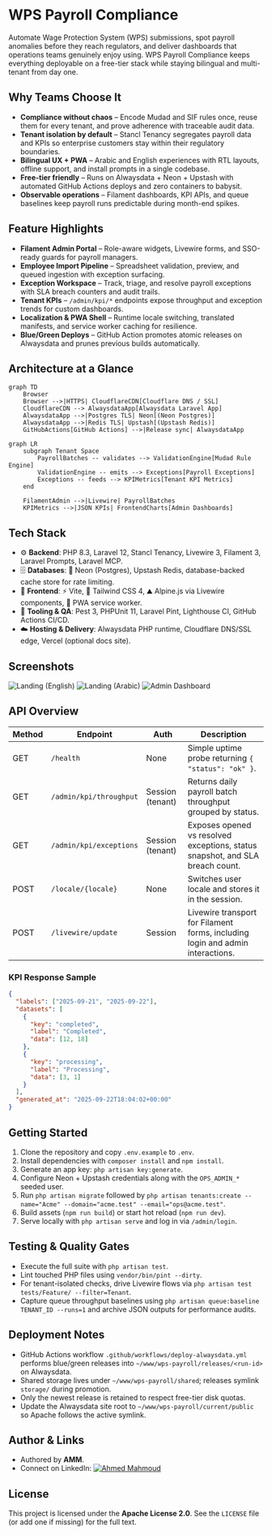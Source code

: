 # WPS Payroll Compliance

Automate Wage Protection System (WPS) submissions, spot payroll anomalies before they reach regulators, and deliver dashboards that operations teams genuinely enjoy using. WPS Payroll Compliance keeps everything deployable on a free-tier stack while staying bilingual and multi-tenant from day one.

## Why Teams Choose It
- **Compliance without chaos** – Encode Mudad and SIF rules once, reuse them for every tenant, and prove adherence with traceable audit data.
- **Tenant isolation by default** – Stancl Tenancy segregates payroll data and KPIs so enterprise customers stay within their regulatory boundaries.
- **Bilingual UX + PWA** – Arabic and English experiences with RTL layouts, offline support, and install prompts in a single codebase.
- **Free-tier friendly** – Runs on Alwaysdata + Neon + Upstash with automated GitHub Actions deploys and zero containers to babysit.
- **Observable operations** – Filament dashboards, KPI APIs, and queue baselines keep payroll runs predictable during month-end spikes.

## Feature Highlights
- **Filament Admin Portal** – Role-aware widgets, Livewire forms, and SSO-ready guards for payroll managers.
- **Employee Import Pipeline** – Spreadsheet validation, preview, and queued ingestion with exception surfacing.
- **Exception Workspace** – Track, triage, and resolve payroll exceptions with SLA breach counters and audit trails.
- **Tenant KPIs** – `/admin/kpi/*` endpoints expose throughput and exception trends for custom dashboards.
- **Localization & PWA Shell** – Runtime locale switching, translated manifests, and service worker caching for resilience.
- **Blue/Green Deploys** – GitHub Action promotes atomic releases on Alwaysdata and prunes previous builds automatically.

## Architecture at a Glance
```mermaid
graph TD
    Browser
    Browser -->|HTTPS| CloudflareCDN[Cloudflare DNS / SSL]
    CloudflareCDN --> AlwaysdataApp[Alwaysdata Laravel App]
    AlwaysdataApp -->|Postgres TLS| Neon[(Neon Postgres)]
    AlwaysdataApp -->|Redis TLS| Upstash[(Upstash Redis)]
    GitHubActions[GitHub Actions] -->|Release sync| AlwaysdataApp
```

```mermaid
graph LR
    subgraph Tenant Space
        PayrollBatches -- validates --> ValidationEngine[Mudad Rule Engine]
        ValidationEngine -- emits --> Exceptions[Payroll Exceptions]
        Exceptions -- feeds --> KPIMetrics[Tenant KPI Metrics]
    end

    FilamentAdmin -->|Livewire| PayrollBatches
    KPIMetrics -->|JSON KPIs| FrontendCharts[Admin Dashboards]
```

## Tech Stack
- ⚙️ **Backend**: PHP 8.3, Laravel 12, Stancl Tenancy, Livewire 3, Filament 3, Laravel Prompts, Laravel MCP.
- 🗄️ **Databases**: 🐘 Neon (Postgres), Upstash Redis, database-backed cache store for rate limiting.
- 🎨 **Frontend**: ⚡ Vite, 🎨 Tailwind CSS 4, ⛰️ Alpine.js via Livewire components, 📱 PWA service worker.
- 🧪 **Tooling & QA**: Pest 3, PHPUnit 11, Laravel Pint, Lighthouse CI, GitHub Actions CI/CD.
- ☁️ **Hosting & Delivery**: Alwaysdata PHP runtime, Cloudflare DNS/SSL edge, Vercel (optional docs site).

## Screenshots
![Landing (English)](site_screenshots/Main.png)
![Landing (Arabic)](site_screenshots/Main_ar.png)
![Admin Dashboard](site_screenshots/dashboard.png)

## API Overview
| Method | Endpoint | Auth | Description |
| --- | --- | --- | --- |
| GET | `/health` | None | Simple uptime probe returning `{ "status": "ok" }`. |
| GET | `/admin/kpi/throughput` | Session (tenant) | Returns daily payroll batch throughput grouped by status. |
| GET | `/admin/kpi/exceptions` | Session (tenant) | Exposes opened vs resolved exceptions, status snapshot, and SLA breach count. |
| POST | `/locale/{locale}` | None | Switches user locale and stores it in the session. |
| POST | `/livewire/update` | Session | Livewire transport for Filament forms, including login and admin interactions. |

### KPI Response Sample
```json
{
  "labels": ["2025-09-21", "2025-09-22"],
  "datasets": [
    {
      "key": "completed",
      "label": "Completed",
      "data": [12, 18]
    },
    {
      "key": "processing",
      "label": "Processing",
      "data": [3, 1]
    }
  ],
  "generated_at": "2025-09-22T18:04:02+00:00"
}
```

## Getting Started
1. Clone the repository and copy `.env.example` to `.env`.
2. Install dependencies with `composer install` and `npm install`.
3. Generate an app key: `php artisan key:generate`.
4. Configure Neon + Upstash credentials along with the `OPS_ADMIN_*` seeded user.
5. Run `php artisan migrate` followed by `php artisan tenants:create --name="Acme" --domain="acme.test" --email="ops@acme.test"`.
6. Build assets (`npm run build`) or start hot reload (`npm run dev`).
7. Serve locally with `php artisan serve` and log in via `/admin/login`.

## Testing & Quality Gates
- Execute the full suite with `php artisan test`.
- Lint touched PHP files using `vendor/bin/pint --dirty`.
- For tenant-isolated checks, drive Livewire flows via `php artisan test tests/Feature/ --filter=Tenant`.
- Capture queue throughput baselines using `php artisan queue:baseline TENANT_ID --runs=1` and archive JSON outputs for performance audits.

## Deployment Notes
- GitHub Actions workflow `.github/workflows/deploy-alwaysdata.yml` performs blue/green releases into `~/www/wps-payroll/releases/<run-id>` on Alwaysdata.
- Shared storage lives under `~/www/wps-payroll/shared`; releases symlink `storage/` during promotion.
- Only the newest release is retained to respect free-tier disk quotas.
- Update the Alwaysdata site root to `~/www/wps-payroll/current/public` so Apache follows the active symlink.

## Author & Links
- Authored by **AMM**.
- Connect on LinkedIn: [![Ahmed Mahmoud](https://img.shields.io/badge/LinkedIn-Ahmed%20Mahmoud-0A66C2?logo=linkedin&logoColor=white)](https://www.linkedin.com/in/ahmedmmkms/)

## License
This project is licensed under the **Apache License 2.0**. See the `LICENSE` file (or add one if missing) for the full text.

